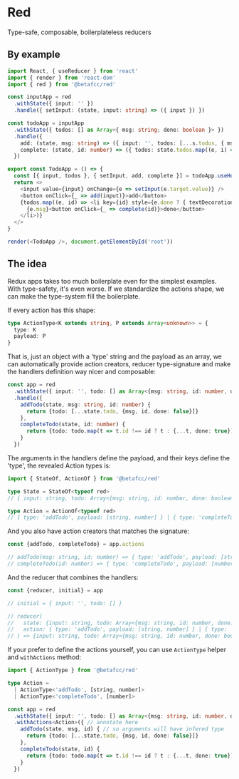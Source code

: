 # Red

Type-safe, composable, boilerplateless reducers

## By example

```typescript
import React, { useReducer } from 'react'
import { render } from 'react-dom'
import { red } from '@betafcc/red'

const inputApp = red
  .withState({ input: '' })
  .handle({ setInput: (state, input: string) => ({ input }) })

const todoApp = inputApp
  .withState({ todos: [] as Array<{ msg: string; done: boolean }> })
  .handle({
    add: (state, msg: string) => ({ input: '', todos: [...s.todos, { msg, done: false }] }),
    complete: (state, id: number) => ({ todos: state.todos.map((e, i) => i !== id ? e : { ...e, done: true }) }),
  })

export const TodoApp = () => {
  const [{ input, todos }, { setInput, add, complete }] = todoApp.useHook(useReducer)
  return <>
    <input value={input} onChange={e => setInput(e.target.value)} />
    <button onClick={_ => add(input)}>add</button>
    {todos.map((e, id) => <li key={id} style={e.done ? { textDecoration: 'line-through' } : {}}>
      {e.msg}<button onClick={_ => complete(id)}>done</button>
    </li>)}
  </>
}

render(<TodoApp />, document.getElementById('root'))
```

## The idea

Redux apps takes too much boilerplate even for the simplest examples. With type-safety, it's even worse. If we standardize the actions shape, we can make the type-system fill the boilerplate.

If every action has this shape:

```typescript
type ActionType<K extends string, P extends Array<unknown>> = {
  type: K
  payload: P
}
```

That is, just an object with a 'type' string and the payload as an array, we can automatically provide action creators, reducer type-signature and make the handlers definition way nicer and composable:

```typescript
const app = red
  .withState({ input: '', todo: [] as Array<{msg: string, id: number, done: boolean}>})
  .handle({
    addTodo(state, msg: string, id: number) {
      return {todo: [...state.todo, {msg, id, done: false}]}
    },
    completeTodo(state, id: number) {
      return {todo: todo.map(t => t.id !== id ? t : {...t, done: true})}
    }
  })
```

The arguments in the handlers define the payload, and their keys define the 'type', the revealed Action types is:

```typescript
import { StateOf, ActionOf } from '@betafcc/red'

type State = StateOf<typeof red>
// { input: string, todo: Array<{msg: string, id: number, done: boolean}> }

type Action = ActionOf<typeof red>
// { type: 'addTodo', payload: [string, number] } | { type: 'completeTodo', payload: [number] }

```

And you also have action creators that matches the signature:

```typescript
const {addTodo, completeTodo} = app.actions

// addTodo(msg: string, id: number) => { type: 'addTodo', payload: [string, number] }
// completeTodo(id: number) => { type: 'completeTodo', payload: [number] }
```

And the reducer that combines the handlers:

```typescript
const {reducer, initial} = app

// initial = { input: '', todo: [] }

// reducer(
//   state: {input: string, todo: Array<{msg: string, id: number, done: boolean}>},
//   action: { type: 'addTodo', payload: [string, number] } | { type: 'completeTodo', payload: [number] },
// ) => {input: string, todo: Array<{msg: string, id: number, done: boolean}>}

```

If your prefer to define the actions yourself, you can use `ActionType` helper and `withActions` method:

```typescript
import { ActionType } from '@betafcc/red'

type Action =
  | ActionType<'addTodo', [string, number]>
  | ActionType<'completeTodo', [number]>

const app = red
  .withState({ input: '', todo: [] as Array<{msg: string, id: number, done: boolean}>})
  .withActions<Action>({ // annotate here
    addTodo(state, msg, id) { // so arguments will have infered type
      return {todo: [...state.todo, {msg, id, done: false}]}
    },
    completeTodo(state, id) {
      return {todo: todo.map(t => t.id !== id ? t : {...t, done: true})}
    }
  })
```
